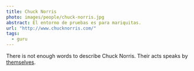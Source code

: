 ```yaml
---
title: Chuck Norris
photo: images/people/chuck-norris.jpg
abstract: El entorno de pruebas es para mariquitas.
url: "http://www.chucknorris.com/"
tags:
  - guru
---
```

There is not enough words to describe Chuck Norris.
Their acts speaks by 
[themselves](http://www.youtube.com/watch?v=f67LgpJBPPE).


